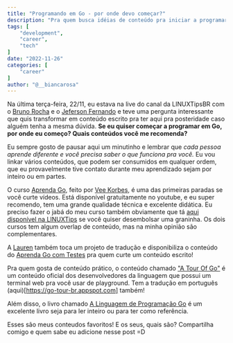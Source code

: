 ```yaml
---
title: "Programando em Go - por onde devo começar?"
description: "Pra quem busca idéias de conteúdo pra iniciar a programar em Go!"
tags: [
    "development",
    "career",
    "tech"
]
date: "2022-11-26"
categories: [
    "career"
]
author: "@__biancarosa"
---
```


Na última terça-feira, 22/11, eu estava na live do canal da LINUXTipsBR com o [Bruno Rocha](https://twitter.com/rochacbruno) e o [Jeferson Fernando](https://twitter.com/badtux_) e teve uma pergunta interessante que quis transformar em conteúdo escrito pra ter aqui pra posteridade caso alguém tenha a mesma dúvida. **Se eu quiser começar a programar em Go, por onde eu começo? Quais conteúdos você me recomenda?**

Eu sempre gosto de pausar aqui um minutinho e lembrar que *cada pessoa aprende diferente e você precisa saber o que funciona pra você.* Eu vou linkar vários conteúdos, que podem ser consumidos em qualquer ordem, que eu provavelmente tive contato durante meu aprendizado sejam por inteiro ou em partes.

O curso [Aprenda Go](https://www.youtube.com/@AprendaGo), feito por [Vee Korbes](https://twitter.com/veekorbes), é uma das primeiras paradas se você curte vídeos. Está disponível gratuitamente no youtube, e eu super recomendo, tem uma grande qualidade técnica e excelente didática. Eu preciso fazer o jabá do meu curso também obviamente que tá [aqui disponível na LINUXTips](https://www.linuxtips.io/course/descomplicando-o-go) se você quiser desembolsar uma graninha. Os dois cursos tem algum overlap de conteúdo, mas na minha opinião são complementares.

A [Lauren](https://twitter.com/larienmf) também toca um projeto de tradução e disponibiliza o conteúdo do [Aprenda Go com Testes](https://larien.gitbook.io/aprenda-go-com-testes/) pra quem curte um conteúdo escrito!

Pra quem gosta de conteúdo prático, o conteúdo chamado ["A Tour Of Go"](https://go.dev/tour/) é um conteúdo oficial dos desenvolvedores da linguagem que possui um terminal web pra você usar de playground. Tem a tradução em português (aqui)[https://go-tour-br.appspot.com] também!

Além disso, o livro chamado [A Linguagem de Programação Go](https://novatec.com.br/livros/linguagem-de-programacao-go/) é um excelente livro seja para ler inteiro ou para ter como referência.

Esses são meus conteudos favoritos! E os seus, quais são? Compartilha comigo e quem sabe eu adicione nesse post =D